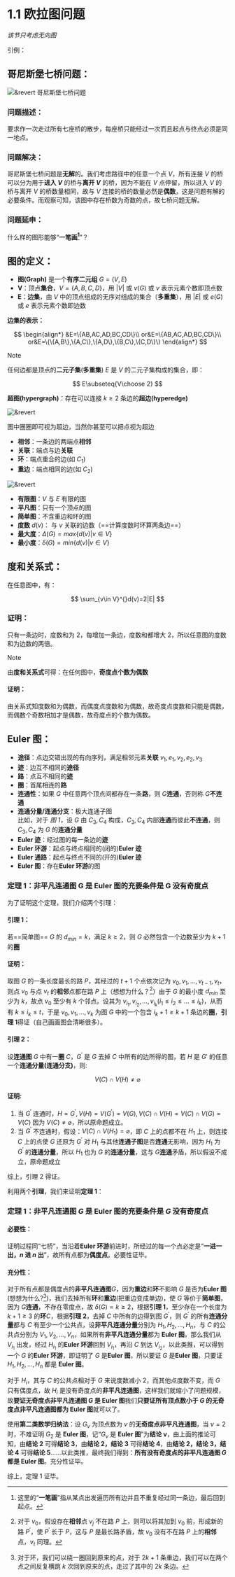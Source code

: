 # 1.1 欧拉图问题

_该节只考虑无向图_

引例：

## 哥尼斯堡七桥问题：

![&revert 哥尼斯堡七桥问题](./images/bridge.png)

### 问题描述：

要求作一次走过所有七座桥的散步，每座桥只能经过一次而且起点与终点必须是同一地点。

### 问题解决：

哥尼斯堡七桥问题是**无解**的。我们考虑路径中的任意一个点 $V$，所有连接 $V$ 的桥可以分为用于**进入 $V$** 的桥与**离开 $V$** 的桥，因为不能在 $V$ 点停留，所以进入 $V$ 的桥与离开 $V$ 的桥数量相同，故与 $V$ 连接的桥的数量必然是**偶数**，这是问题有解的必要条件。而观察可知，该图中存在桥数为奇数的点，故七桥问题无解。

### 问题延申：

什么样的图形能够“**一笔画[^1]**”？

## 图的定义：

- **图(Graph)** 是一个**有序二元组** $G=(V,E)$
- **V**：顶点**集合**，$V=\{A,B,C,D\}$，用 $|V|$ 或 $v(G)$ 或 $v$ 表示元素个数即顶点数
- **E**：**边集**，由 $V$ 中的顶点组成的无序对组成的集合（**多重集**），用 $|E|$ 或 $e(G)$ 或 $e$ 表示元素个数即边数

**边集的表示：**

$$
\begin{align*}
&E=\{AB,AC,AD,BC,CD\}\\
or&E=\{AB,AC,AD,BC,CD\}\\
or&E=\{\{A,B\},\{A,C\},\{A,D\},\{B,C\},\{C,D\}\}
\end{align*}
$$

> [!note]
> 任何边都是顶点的**二元子集**(**多重集**)
> $E$ 是 $V$ 的二元子集构成的集合，即：
>
> $$
> E\subseteq{V\choose 2}
> $$

**超图(hypergraph)**：存在可以连接 $k\geqslant 2$ 条边的**超边(hyperedge)**

![&revert](./images/hypergraph.png)

图中圈圈即可视为超边，当然你甚至可以把点视为超边

- **相邻**：一条边的两端点**相邻**
- **关联**：端点与边**关联**
- **环**：端点重合的边(如 $C_1$)
- **重边**：端点相同的边(如 $C_2$)

![&revert](./images/cyclegraphs.svg)

- **有限图**：$V$ 与 $E$ 有限的图
- **平凡图**：只有一个顶点的图
- **简单图**：不含重边和环的图
- **度数** $d(v)$： 与 $v$ 关联的边数（==计算度数时环算两条边==）
- **最大度**：$\Delta(G)=max\{d(v)|v\in V\}$
- **最小度**：$\delta(G)=min\{d(v)|v\in V\}$

## 度和关系式：

在任意图中，有：

$$
\sum_{v\in V}^{}d(v)=2|E|
$$

### 证明：

只有一条边时，度数和为 $2$，每增加一条边，度数和都增大 $2$，所以任意图的度数和为边数的两倍。

> [!note]
>
> 由**度和关系式**可得：在任何图中，**奇度点个数为偶数**
>
> #### 证明：
>
> 由关系式知度数和为偶数，而偶度点度数和为偶数，故奇度点度数和只能是偶数，而偶数个奇数相加才是偶数，故奇度点的个数为偶数。

## Euler 图：

- **途径**：点边交错出现的有向序列，满足相邻元素**关联**
  $v_1,e_1,v_2,e_2,v_3$
- **迹**：边互不相同的**途径**
- **路**：点互不相同的**迹**
- **圈**：首尾相连的**路**
- **连通性**：如果 $G$ 中任意两个顶点间都存在一条**路**，则 $G$**连通**，否则称 $G$**不连通**
- **连通分量/连通分支**：极大连通子图<br/>
  比如，对于 _图 1_，设 $G$ 由 $C_3,C_4$ 构成，$C_3,C_4$ 内部**连通**而彼此**不连通**，则 $C_3,C_4$ 为 $G$ 的**连通分量**
- **Euler 迹**：经过图的每一条边的**迹**
- **Euler 环游**：起点与终点相同的(闭的)**Euler 迹**
- **Euler 通路**：起点与终点不同的(开的)**Euler 迹**
- **Euler 图**：存在**Euler 环游**的图

### 定理 1：非平凡连通图 G 是 Euler 图的充要条件是 G 没有奇度点

为了证明这个定理，我们介绍两个引理：

#### 引理 1：

若==简单图== $G$ 的 $d_{min}=k$，满足 $k\geqslant2$，则 $G$ 必然包含一个边数至少为 $k+1$ 的**圈**

#### 证明：

取图 $G$ 的一条长度最长的路 $P$，其经过的 $t+1$ 个点依次记为 $v_0,v_1,...,v_{t-1},v_t$，则点 $v_0$ 与点 $v_t$ 的**相邻**点都在路 $P$ 上（想想为什么？[^2]）由于 $G$ 的最小度 $d_{min}$ 至少为 $k$，故点 $v_0$ 至少有 $k$ 个邻点。设其为 $v_{i_1},v_{i_2},...,v_{i_k}(i_1\leqslant i_2\leqslant ...\leqslant i_k)$，从而有 $k\leqslant i_k\leqslant t$，于是 $v_0,v_1,...,v_k$ 为图 $G$ 中的一个包含 $i_k+1\geqslant k+1$ 条边的**圈**，**引理 1**得证（自己画画图会清晰很多）。

#### 引理 2：

设**连通图** $G$ 中有一**圈** $C$，$G^{'}$ 是 $G$ 去掉 $C$ 中所有的边所得的图，若 $H$ 是 $G'$ 的任意一个**连通分量(连通分支)**，则:

$$
V(C)\cap V(H)\ne\varnothing
$$

#### 证明:

1. 当 $G^{'}$ 连通时，$H=G^{'},V(H)=V(G^{'})=V(G),V(C)\cap V(H)=V(C)\cap V(G)=V(C)$ 因为 $V(C)\ne\varnothing$，所以原命题成立。
2. 当 $G^{'}$ 不连通时，假设：$V(C)\cap V(H_1)=\varnothing$，即 $C$ 上的点都不在 $H_1$ 上，则连接 $C$ 上的点使 $G$ 还原为 $G^{'}$ 对 $H_1$ 与其他**连通子图**是否**连通**无影响，因为 $H_1$ 为 $G^{'}$ 的**连通分量**，所以 $H_1$ 也为 $G$ 的**连通分量**，这与 $G$**连通**矛盾，所以假设不成立，原命题成立

综上，引理 2 得证。

利用两个**引理**，我们来证明**定理 1**：

### 定理 1：非平凡连通图 $G$ 是 Euler 图的充要条件是 $G$ 没有奇度点

#### 必要性：

证明过程同“七桥”，当沿着**Euler 环游**前进时，所经过的每一个点必定是“**一进一出，$n$ 进 $n$ 出**”，故所有点都为**偶度点**。必要性证毕。

#### 充分性：

对于所有点都是偶度点的**非平凡连通图**$G$，因为**重边**和**环**不影响 $G$ 是否为**Euler 图**(想想为什么?[^3])，我们去掉所有**环**和**重边**(把重边变成单边)，使 $G$ 等价于**简单图**，因为 $G$**连通**，不存在零度点，故 $\delta(G)=k\geqslant2$，根据**引理 1**，至少存在一个长度为 $k+1\geqslant3$ 的**环**$C$，根据**引理 2**，去掉 $C$ 中所有的边得到图 $G^{'}$，则 $G^{'}$ 的所有**连通分量**都与 $C$ 有至少一个公共点，设**非平凡连通分量**分别为 $H_1,H_2,...,H_n$，与 $C$ 的公共点分别为 $V_1,V_2,...,V_n$，如果所有**非平凡连通分量**都为 **Euler 图**，那么我们从 $V_{i_1}$ 出发，经过 $H_{i_1}$ 的**Euler 环游**回到 $V_{i_1}$，再沿 $C$ 到达 $V_{i_2}$，以此类推，可以得到一个 $G$ 的**Euler 环游**，即证明了 $G$ 是**Euler 图**，所以要证 $G$ 是**Euler 图**，只要证 $H_1,H_2,...,H_n$ 都是 **Euler 图**。

对于 $H_i$，其与 $C$ 的公共点相对于 $G$ 来说度数减小 $2$，而其他点度数不变，而 $G$ 只有偶度点，故 $H_i$ 是没有奇度点的**非平凡连通图**，这样我们就缩小了问题规模，故**要证无奇度点非平凡连通图 $G$ 是 Euler 图**我们**只要证所有顶点数小于 $G$ 的无奇度点非平凡连通图都为 Euler 图**就可以了。

使用**第二类数学归纳法**：设 $G_v$ 为顶点数为 $v$ 的**无奇度点非平凡连通图**，当 $v=2$ 时，不难证明 $G_2$ 是 **Euler 图**，记“$G_v$ 是 **Euler 图**”为**结论 v**，由上面的推论可知，由**结论 2** 可得**结论 3**，由**结论 2，结论 3** 可得**结论 4**，由**结论 2，结论 3，结论 4** 可得**结论 5**……以此类推，最终我们得到：**所有没有奇度点的非平凡连通图 $G$ 都是 Euler 图**。充分性证毕。

综上，定理 1 证毕。

[^1]: 这里的“**一笔画**”指从某点出发遍历所有边并且不重复经过同一条边，最后回到起点。
[^2]: 对于 $v_0$，假设存在**相邻**点 $v_j$ 不在路 $P$ 上，则可以将其加到 $v_0$ 前，形成新的路 $P^{'}$，使 $P^{'}$ 长于 $P$，这与 $P$ 是最长路矛盾，故 $v_0$ 没有不在路 $P$ 上的**相邻**点，$v_t$ 同理。
[^3]: 对于环，我们可以绕一圈回到原来的点，对于 $2k+1$ 条重边，我们可以在两个点之间反复横跳 $k$ 次回到原来的点，走过了其中的 $2k$ 条边。
